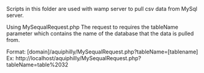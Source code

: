 Scripts in this folder are used with wamp server to pull csv data from MySql server.

Using MySequalRequest.php
The request to requires the tableName parameter which contains the name
of the database that the data is pulled from.

Format: [domain]/aquiphilly/MySequalRequest.php?tableName=[tablename]
Ex:	http://localhost/aquiphilly/MySequalRequest.php?tableName=table%2032
